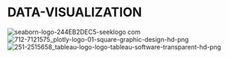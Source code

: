 # DATA-VISUALIZATION
![seaborn-logo-244EB2DEC5-seeklogo com](https://github.com/AshikJenly/DATA-VISUALIZATION/assets/116492348/f39877d7-d80d-4c46-a8f2-3bdd81e711ff)
![712-7121575_plotly-logo-01-square-graphic-design-hd-png](https://github.com/AshikJenly/DATA-VISUALIZATION/assets/116492348/5292a44e-ced9-4ab9-8d48-a4682fc33b9d)
![251-2515658_tableau-logo-logo-tableau-software-transparent-hd-png](https://github.com/AshikJenly/DATA-VISUALIZATION/assets/116492348/c34b83b3-c721-48b1-b34b-fe917486ede8)
